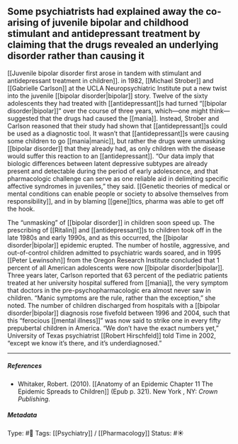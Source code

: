 ## Some psychiatrists had explained away the co-arising of juvenile bipolar and childhood stimulant and antidepressant treatment by claiming that the drugs revealed an underlying disorder rather than causing it # 

[[Juvenile bipolar disorder first arose in tandem with stimulant and antidepressant treatment in children]]. in 1982, [[Michael Strober]] and [[Gabrielle Carlson]] at the UCLA Neuropsychiatric Institute put a new twist into the juvenile [[bipolar disorder|bipolar]] story. Twelve of the sixty adolescents they had treated with [[antidepressant]]s had turned “[[bipolar disorder|bipolar]]” over the course of three years, which—one might think—suggested that the drugs had caused the [[mania]]. Instead, Strober and Carlson reasoned that their study had shown that [[antidepressant]]s could be used as a diagnostic tool. It wasn’t that [[antidepressant]]s were causing some children to go [[mania|manic]], but rather the drugs were unmasking [[bipolar disorder]] that they already had, as only children with the disease would suffer this reaction to an [[antidepressant]]. “Our data imply that biologic differences between latent depressive subtypes are already present and detectable during the period of early adolescence, and that pharmacologic challenge can serve as one reliable aid in delimiting specific affective syndromes in juveniles,” they said. [[Genetic theories of medical or mental conditions can enable people or society to absolve themselves from responsibility]], and in by blaming [[gene]]tics, pharma was able to get off the hook.

The “unmasking” of [[bipolar disorder]] in children soon speed up. The prescribing of [[Ritalin]] and [[antidepressant]]s to children took off in the late 1980s and early 1990s, and as this occurred, the [[bipolar disorder|bipolar]] epidemic erupted. The number of hostile, aggressive, and out-of-control children admitted to psychiatric wards soared, and in 1995 [[Peter Lewinsohn]] from the Oregon Research Institute concluded that 1 percent of all American adolescents were now [[bipolar disorder|bipolar]]. Three years later, Carlson reported that 63 percent of the pediatric patients treated at her university hospital suffered from [[mania]], the very symptom that doctors in the pre-psychopharmacologic era almost never saw in children. “Manic symptoms are the rule, rather than the exception,” she noted. The number of children discharged from hospitals with a [[bipolar disorder|bipolar]] diagnosis rose fivefold between 1996 and 2004, such that this “ferocious [[mental illness]]” was now said to strike one in every fifty prepubertal children in America. “We don’t have the exact numbers yet,” University of Texas psychiatrist [[Robert Hirschfeld]] told Time in 2002, “except we know it’s there, and it’s underdiagnosed.”

___

##### References

- Whitaker, Robert. (2010). [[Anatomy of an Epidemic Chapter 11 The Epidemic Spreads to Children]] (Epub p. 321). New York , NY: _Crown Publishing_.

##### Metadata

Type: #🔴 
Tags: [[Psychiatry]] / [[Pharmacology]] 
Status: #☀️ 